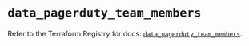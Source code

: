 # `data_pagerduty_team_members`

Refer to the Terraform Registry for docs: [`data_pagerduty_team_members`](https://registry.terraform.io/providers/pagerduty/pagerduty/3.10.0/docs/data-sources/team_members).

